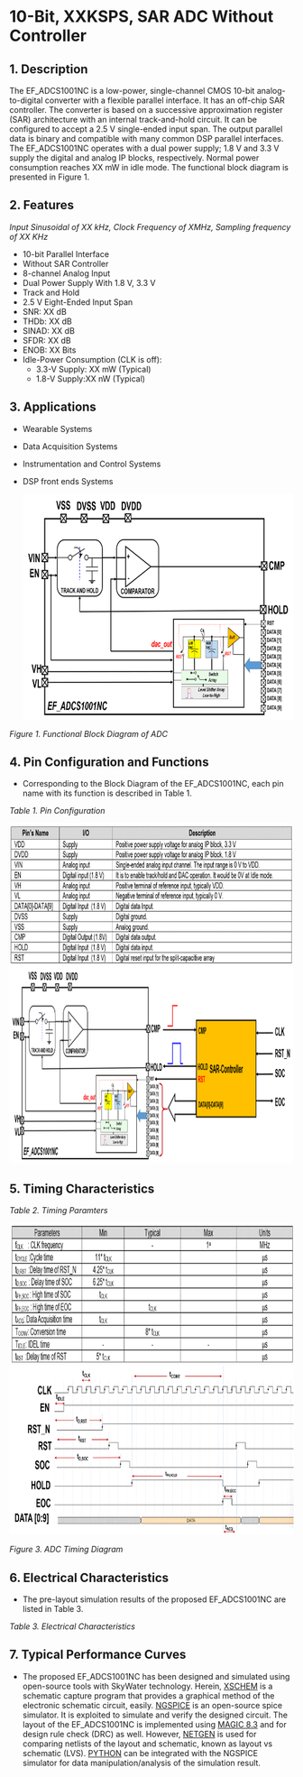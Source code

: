# 10-Bit, XXKSPS, SAR ADC Without Controller
## 1. Description
The EF_ADCS1001NC is a low-power, single-channel CMOS 10-bit analog-to-digital converter with a flexible parallel interface. It has an off-chip SAR controller. The converter is based on a successive approximation register (SAR) architecture with an internal track-and-hold circuit. It can be configured to accept a 2.5 V single-ended input span. The output parallel data is binary and compatible with many common DSP parallel interfaces. The EF_ADCS1001NC operates with a dual power supply; 1.8 V and 3.3 V supply the digital and analog IP blocks, respectively. Normal power consumption reaches XX mW in idle mode. The functional block diagram is presented in Figure 1.
## 2. Features
*Input Sinusoidal of XX kHz, Clock Frequency of XMHz, Sampling frequency of XX KHz* 

*  10-bit Parallel Interface
*  Without SAR Controller
*  8-channel Analog Input
*  Dual Power Supply With 1.8 V, 3.3 V
* Track and Hold
* 2.5 V Eight-Ended Input Span
* SNR: XX dB 
* THDb: XX dB 
* SINAD: XX dB 
* SFDR: XX dB 
* ENOB: XX Bits
* Idle-Power Consumption (CLK is off):
    - 3.3-V Supply: XX mW (Typical)
    - 1.8-V Supply:XX nW (Typical)
## 3. Applications

* Wearable Systems
* Data Acquisition Systems
* Instrumentation and Control Systems
* DSP front ends Systems

  <img src="./doc/_static/fig1.png" width="800" height="400">

*Figure 1. Functional Block Diagram of ADC*

## 4. Pin Configuration and Functions

* Corresponding to the Block Diagram of the EF_ADCS1001NC, each pin name with its function is described in Table 1. 

*Table 1. Pin Configuration*

<img src="./doc/_static/table1.png" width="800" height="250">

<img src="./doc/_static/fig2.png" width="700" height="350">


## 5. Timing Characteristics

*Table 2. Timing Paramters*

<img src="./doc/_static/tabletime.png" width="800" height="250">

<img src="./doc/_static/timingdiagram.png" width="800" height="300">

*Figure 3. ADC Timing Diagram*


## 6. Electrical Characteristics 

* The pre-layout simulation results of the proposed EF_ADCS1001NC are listed in Table 3. 

*Table 3. Electrical Characteristics*

## 7. Typical Performance Curves

* The proposed EF_ADCS1001NC has been designed and simulated using open-source tools with SkyWater technology. Herein, [XSCHEM](https://xschem.sourceforge.io/stefan/index.html) is a schematic capture program that provides a graphical method of the electronic schematic circuit, easily. [NGSPICE](http://ngspice.sourceforge.net/download.html) is an open-source spice simulator. It is exploited to simulate and verify the designed circuit. The layout of the EF_ADCS1001NC is implemented using [MAGIC 8.3](http://opencircuitdesign.com/magic/) and for design rule check (DRC) as well. However, [NETGEN](http://opencircuitdesign.com/netgen/) is used for comparing netlists of the layout and schematic, known as layout vs schematic (LVS). [PYTHON](https://www.python.org/) can be integrated with the NGSPICE simulator for data manipulation/analysis of the simulation result.
